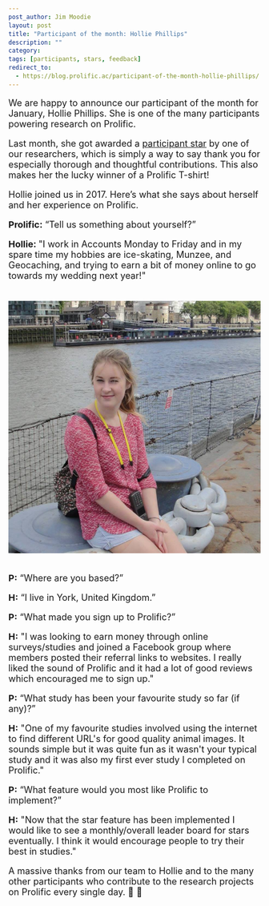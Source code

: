 ```yaml
---
post_author: Jim Moodie
layout: post
title: "Participant of the month: Hollie Phillips"
description: ""
category: 
tags: [participants, stars, feedback]
redirect_to:
  - https://blog.prolific.ac/participant-of-the-month-hollie-phillips/
---
```

<p></p>

<font size="+1">
<p>
We are happy to announce our participant of the month for January, Hollie Phillips. She is one of the many participants powering research on Prolific. 
<p>
Last month, she got awarded a  <a href="http://blog.prolificacademic.co.uk/2017/10/26/feedback-and-stars">participant star</a> by one of our researchers, which is simply a way to say thank you for especially thorough and thoughtful contributions. This also makes her the lucky winner of a Prolific T-shirt!
<p>


<p>
Hollie joined us in 2017. Here’s what she says about herself and her experience on Prolific.
<p>

<b>Prolific:</b> “Tell us something about yourself?”
<p>
<b>Hollie: </b> "I work in Accounts Monday to Friday and in my spare time my hobbies are ice-skating, Munzee, and Geocaching, and trying to earn a bit of money online to go towards my wedding next year!"

<div class="row">
	<div class="col-md-12">
 		<img class="img-responsive col-md-14" style="display: block;margin-left: auto;margin-right: auto;margin-top:40px;margin-bottom:15px;" src="/assets/img/hollie.jpg">
	 </div>
</div>

<p><br>
<b>P:</b> “Where are you based?”
<p>
<b>H:</b> “I live in York, United Kingdom.”
<p>
<b>P:</b>  “What made you sign up to Prolific?”
<p>
<b>H:</b> "I was looking to earn money through online surveys/studies and joined a Facebook group where members posted their referral links to websites. I really liked the sound of Prolific and it had a lot of good reviews which encouraged me to sign up."
<p>
<b>P:</b>  “What study has been your favourite study so far (if any)?”
<p>
<b>H:</b> "One of my favourite studies involved using the internet to find different URL's for good quality animal images. It sounds simple but it was quite fun as it wasn't your typical study and it was also my first ever study I completed on Prolific."
<p>
<b>P:</b> “What feature would you most like Prolific to implement?”
<p>	
<b>H:</b> "Now that the star feature has been implemented I would like to see a monthly/overall leader board for stars eventually. I think it would encourage people to try their best in studies."
<p>

<p>

A massive thanks from our team to Hollie and to the many other participants who contribute to the research projects on Prolific every single day. 🙂 🙌 
